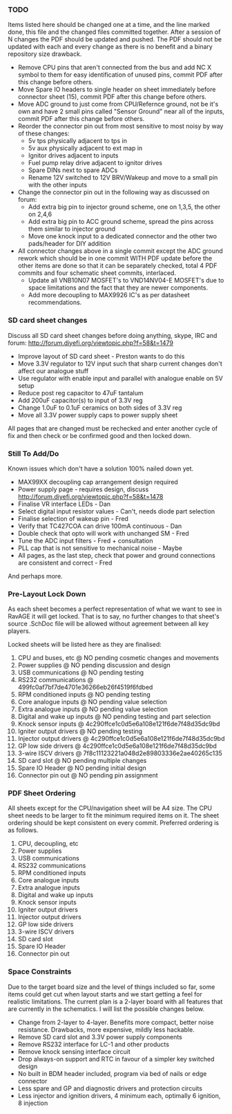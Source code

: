 ### TODO

Items listed here should be changed one at a time, and the line marked done, this
file and the changed files committed together. After a session of N changes the
PDF should be updated and pushed. The PDF should not be updated with each and
every change as there is no benefit and a binary repository size drawback.

 - Remove CPU pins that aren't connected from the bus and add NC X symbol to them for easy identification of unused pins, commit PDF after this change before others.
 - Move Spare IO headers to single header on sheet immediately before connector sheet (15), commit PDF after this change before others.
 - Move ADC ground to just come from CPU/Refernce ground, not be it's own and have 2 small pins called "Sensor Ground" near all of the inputs, commit PDF after this change before others.
 - Reorder the connector pin out from most sensitive to most noisy by way of these changes:
   - 5v tps physically adjacent to tps in
   - 5v aux physically adjacent to ext map in
   - Ignitor drives adjacent to inputs
   - Fuel pump relay drive adjacent to ignitor drives
   - Spare DINs next to spare ADCs
   - Rename 12V switched to 12V BRV/Wakeup and move to a small pin with the other inputs
 - Change the connector pin out in the following way as discussed on forum:
   - Add extra big pin to injector ground scheme, one on 1,3,5, the other on 2,4,6
   - Add extra big pin to ACC ground scheme, spread the pins across them similar to injector ground
   - Move one knock input to a dedicated connector and the other two pads/header for DIY addition
 - All connector changes above in a single commit except the ADC ground rework which should be in one commit WITH PDF update before the other items are done so that it can be separately checked, total 4 PDF commits and four schematic sheet commits, interlaced.
   - Update all VNB10N07 MOSFET's to VND14NV04-E MOSFET's due to space limitations and the fact that they are newer components.
   - Add more decoupling to MAX9926 IC's as per datasheet recommendations.

### SD card sheet changes

Discuss all SD card sheet changes before doing anything, skype, IRC and forum: http://forum.diyefi.org/viewtopic.php?f=58&t=1479

 - Improve layout of SD card sheet - Preston wants to do this
 - Move 3.3V regulator to 12V input such that sharp current changes don't affect our analogue stuff
 - Use regulator with enable input and parallel with analogue enable on 5V setup
 - Reduce post reg capacitor to 47uF tantalum
 - Add 200uF capacitor(s) to input of 3.3V reg
 - Change 1.0uF to 0.1uF ceramics on both sides of 3.3V reg
 - Move all 3.3V power supply caps to power supply sheet

All pages that are changed must be rechecked and enter another cycle of fix and
then check or be confirmed good and then locked down.

### Still To Add/Do

Known issues which don't have a solution 100% nailed down yet.

 - MAX99XX decoupling cap arrangement design required
 - Power supply page - requires design, discuss http://forum.diyefi.org/viewtopic.php?f=58&t=1478
 - Finalise VR interface LEDs - Dan
 - Select digital input resistor values - Can't, needs diode part selection
 - Finalise selection of wakeup pin - Fred
 - Verify that TC427COA can drive 100mA continuous - Dan
 - Double check that opto will work with unchanged SM - Fred
 - Tune the ADC input filters - Fred + consultation
 - PLL cap that is not sensitive to mechanical noise - Maybe
 - All pages, as the last step, check that power and ground connections are consistent and correct - Fred

And perhaps more.

### Pre-Layout Lock Down

As each sheet becomes a perfect representation of what we want to see in RavAGE
it will get locked. That is to say, no further changes to that sheet's source
.SchDoc file will be allowed without agreement between all key players.

Locked sheets will be listed here as they are finalised:

 1.  CPU and buses, etc @ NO pending cosmetic changes and movements
 2.  Power supplies @ NO pending discussion and design
 3.  USB communications @ NO pending testing
 4.  RS232 communications @ 499fc0af7bf7de4701e36266eb26f4519f6fdbed
 5.  RPM conditioned inputs @ NO pending testing
 6.  Core analogue inputs @ NO pending value selection
 7.  Extra analogue inputs @ NO pending value selection
 8.  Digital and wake up inputs @ NO pending testing and part selection
 9.  Knock sensor inputs @ 4c290ffce1c0d5e6a108e121f6de7f48d35dc9bd
 10. Igniter output drivers @ NO pending testing
 11. Injector output drivers @ 4c290ffce1c0d5e6a108e121f6de7f48d35dc9bd
 12. GP low side drivers @ 4c290ffce1c0d5e6a108e121f6de7f48d35dc9bd
 13. 3-wire ISCV drivers @ 7f8c11123221a048d2e89803336e2ae40265c135
 14. SD card slot @ NO pending multiple changes
 15. Spare IO Header @ NO pending initial design
 16. Connector pin out @ NO pending pin assignment

### PDF Sheet Ordering

All sheets except for the CPU/navigation sheet will be A4 size. The CPU sheet
needs to be larger to fit the minimum required items on it. The sheet ordering
should be kept consistent on every commit. Preferred ordering is as follows.

 1.  CPU, decoupling, etc
 2.  Power supplies
 3.  USB communications
 4.  RS232 communications
 5.  RPM conditioned inputs
 6.  Core analogue inputs
 7.  Extra analogue inputs
 8.  Digital and wake up inputs
 9.  Knock sensor inputs
 10. Igniter output drivers
 11. Injector output drivers
 12. GP low side drivers
 13. 3-wire ISCV drivers
 14. SD card slot
 15. Spare IO Header
 16. Connector pin out

### Space Constraints

Due to the target board size and the level of things included so far, some
items could get cut when layout starts and we start getting a feel for
realistic limitations. The current plan is a 2-layer board with all features
that are currently in the schematics. I will list the possible changes below.

 - Change from 2-layer to 4-layer. Benefits more compact, better noise resistance. Drawbacks, more expensive, mildly less hackable.
 - Remove SD card slot and 3.3V power supply components
 - Remove RS232 interface for LC-1 and other products
 - Remove knock sensing interface circuit
 - Drop always-on support and RTC in favour of a simpler key switched design
 - No built in BDM header included, program via bed of nails or edge connector
 - Less spare and GP and diagnostic drivers and protection circuits
 - Less injector and ignition drivers, 4 minimum each, optimally 6 ignition, 8 injection
